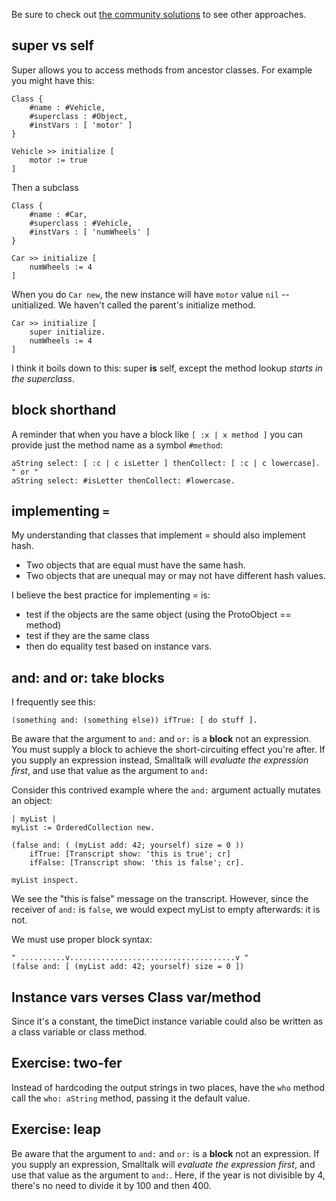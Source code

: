 Be sure to check out [the community solutions](https://exercism.io/tracks/pharo-smalltalk/exercises/${SLUG}/solutions) to see other approaches.


## super vs self

Super allows you to access methods from ancestor classes. For example you might have this:
```smalltalk
Class {
    #name : #Vehicle,
    #superclass : #Object,
    #instVars : [ 'motor' ]
}

Vehicle >> initialize [
    motor := true
]
```
Then a subclass
```smalltalk
Class {
    #name : #Car,
    #superclass : #Vehicle,
    #instVars : [ 'numWheels' ]
}

Car >> initialize [
    numWheels := 4
]
```
When you do `Car new`, the new instance will have `motor` value `nil` -- unitialized. We haven't called the parent's initialize method.
```smalltalk
Car >> initialize [
    super initialize.
    numWheels := 4
]
```

I think it boils down to this:
super **is** self, except the method lookup _starts in the superclass_.

## block shorthand

A reminder that when you have a block like `[ :x | x method ]` you can provide just the method name as a symbol `#method`:
```smalltalk
aString select: [ :c | c isLetter ] thenCollect: [ :c | c lowercase].
" or "
aString select: #isLetter thenCollect: #lowercase.
```

## implementing `=`

My understanding that classes that implement = should also implement hash.
* Two objects that are equal must have the same hash.
* Two objects that are unequal may or may not have different hash values.

I believe the best practice for implementing = is:
* test if the objects are the same object (using the ProtoObject == method)
* test if they are the same class
* then do equality test based on instance vars.

## and: and or: take blocks

I frequently see this:
```smalltalk
(something and: (something else)) ifTrue: [ do stuff ].
```
Be aware that the argument to `and:` and `or:` is a **block** not an
expression. You must supply a block to achieve the short-circuiting effect
you're after. If you supply an expression instead, Smalltalk will *evaluate
the expression first*, and use that value as the argument to `and:`

Consider this contrived example where the `and:` argument actually mutates
an object:
```smalltalk
| myList |
myList := OrderedCollection new.

(false and: ( (myList add: 42; yourself) size = 0 )) 
	ifTrue: [Transcript show: 'this is true'; cr]
	ifFalse: [Transcript show: 'this is false'; cr].

myList inspect.
```
We see the "this is false" message on the transcript. However,
since the receiver of `and:` is `false`, we would expect myList to empty
afterwards: it is not.

We must use proper block syntax:
```smalltalk
" ..........v.....................................v "
(false and: [ (myList add: 42; yourself) size = 0 ]) 
```

## Instance vars verses Class var/method

<!-- ref https://exercism.io/mentor/solutions/571b9fbdee9f44688173c39aa02c4a6d -->
Since it's a constant, the timeDict instance variable could also be written as a class variable or class method.

<!-- ===================================================== -->
## Exercise: two-fer

Instead of hardcoding the output strings in two places, have the `who`
method call the `who: aString` method, passing it the default value.

<!-- ===================================================== -->
## Exercise: leap

Be aware that the argument to `and:` and `or:` is a **block** not an
expression. If you supply an expression, Smalltalk will *evaluate
the expression first*, and use that value as the argument to `and:`.
Here, if the year is not divisible by 4, there's no need to divide it by 100
and then 400.
